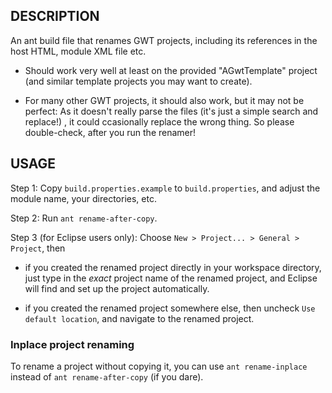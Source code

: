 DESCRIPTION
-----------

An ant build file that renames GWT projects, including its references in the host HTML, module XML file etc.
 
- Should work very well at least on the provided "AGwtTemplate" project (and similar template projects
  you may want to create).

- For many other GWT projects, it should also work, but it may not be perfect: As it doesn't really
  parse the files (it's just a simple search and replace!) , it could ccasionally replace the wrong thing.
  So please double-check, after you run the renamer!
  
  
USAGE
-----

Step 1: Copy `build.properties.example` to `build.properties`, and adjust the module name, your directories, etc.

Step 2: Run `ant rename-after-copy`.

Step 3 (for Eclipse users only): Choose `New > Project... > General > Project`, then

- if you created the renamed project directly in your workspace directory, just type in the *exact*
  project name of the renamed project, and Eclipse will find and set up the project automatically.
          
- if you created the renamed project somewhere else, then 
  uncheck `Use default location`, and navigate to the renamed project.

### Inplace project renaming
        
To rename a project without copying it, you can use `ant rename-inplace` 
instead of `ant rename-after-copy` (if you dare).